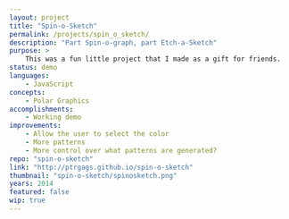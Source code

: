 ```yaml
---
layout: project
title: "Spin-o-Sketch"
permalink: /projects/spin_o_sketch/
description: "Part Spin-o-graph, part Etch-a-Sketch"
purpose: >
    This was a fun little project that I made as a gift for friends.
status: demo
languages:
    - JavaScript
concepts:
    - Polar Graphics
accomplishments:
    - Working demo
improvements:
    - Allow the user to select the color
    - More patterns
    - More control over what patterns are generated?
repo: "spin-o-sketch"
link: "http://ptrgags.github.io/spin-o-sketch"
thumbnail: "spin-o-sketch/spinosketch.png"
years: 2014
featured: false
wip: true
---
```

